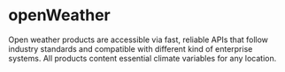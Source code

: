 # openWeather

Open weather products are accessible via fast, reliable APIs that follow industry standards and compatible with different kind of enterprise systems. All products content essential climate variables for any location.
